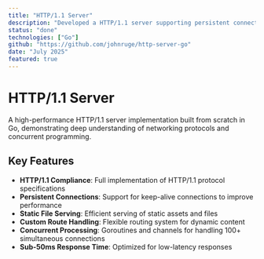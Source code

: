 ```yaml
---
title: "HTTP/1.1 Server"
description: "Developed a HTTP/1.1 server supporting persistent connections, static file serving, and custom route handling with concurrent request processing using goroutines"
status: "done"
technologies: ["Go"]
github: "https://github.com/johnruge/http-server-go"
date: "July 2025"
featured: true
---
```


# HTTP/1.1 Server

A high-performance HTTP/1.1 server implementation built from scratch in Go, demonstrating deep understanding of networking protocols and concurrent programming.

## Key Features

- **HTTP/1.1 Compliance**: Full implementation of HTTP/1.1 protocol specifications
- **Persistent Connections**: Support for keep-alive connections to improve performance
- **Static File Serving**: Efficient serving of static assets and files
- **Custom Route Handling**: Flexible routing system for dynamic content
- **Concurrent Processing**: Goroutines and channels for handling 100+ simultaneous connections
- **Sub-50ms Response Time**: Optimized for low-latency responses
